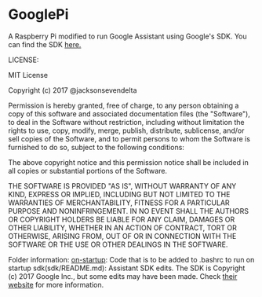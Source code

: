 # GooglePi
A Raspberry Pi modified to run Google Assistant using Google's SDK. You can find the SDK [here.](https://developers.google.com/assistant/sdk/prototype/getting-started-pi-python/)

LICENSE:

MIT License

Copyright (c) 2017 @jacksonsevendelta

Permission is hereby granted, free of charge, to any person obtaining a copy
of this software and associated documentation files (the "Software"), to deal
in the Software without restriction, including without limitation the rights
to use, copy, modify, merge, publish, distribute, sublicense, and/or sell
copies of the Software, and to permit persons to whom the Software is
furnished to do so, subject to the following conditions:

The above copyright notice and this permission notice shall be included in all
copies or substantial portions of the Software.

THE SOFTWARE IS PROVIDED "AS IS", WITHOUT WARRANTY OF ANY KIND, EXPRESS OR
IMPLIED, INCLUDING BUT NOT LIMITED TO THE WARRANTIES OF MERCHANTABILITY,
FITNESS FOR A PARTICULAR PURPOSE AND NONINFRINGEMENT. IN NO EVENT SHALL THE
AUTHORS OR COPYRIGHT HOLDERS BE LIABLE FOR ANY CLAIM, DAMAGES OR OTHER
LIABILITY, WHETHER IN AN ACTION OF CONTRACT, TORT OR OTHERWISE, ARISING FROM,
OUT OF OR IN CONNECTION WITH THE SOFTWARE OR THE USE OR OTHER DEALINGS IN THE
SOFTWARE.

Folder information:
[on-startup](on-startup/README.md): Code that is to be added to .bashrc to run on startup
sdk(sdk/README.md): Assistant SDK edits. The SDK is Copyright (c) 2017 Google Inc., but some edits may have been made. Check [their website](https://developers.google.com/assistant/sdk) for more information.

